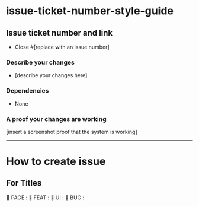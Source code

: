 # issue-ticket-number-style-guide

## Issue ticket number and link

- Close #[replace with an issue number]

### Describe your changes

- [describe your changes here]

### Dependencies

- None

### A proof your changes are working

[insert a screenshot proof that the system is working]

---

# How to create issue
## For Titles
🚀 PAGE : 
🚀 FEAT : 
💄 UI : 
🐛 BUG : 
